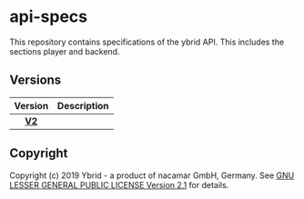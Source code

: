 # api-specs
This repository contains specifications of the ybrid API. This includes the sections player and backend.

## Versions

Version | Description
:-----: | :----------
[**V2**](V2/) |

## Copyright
Copyright (c) 2019 Ybrid - a product of nacamar GmbH, Germany. See [GNU LESSER GENERAL PUBLIC LICENSE Version 2.1](LICENSE) for details.
